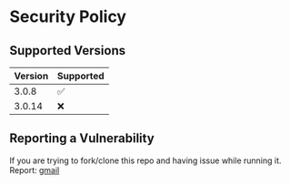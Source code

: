 # Security Policy

## Supported Versions

| Version | Supported          |
| ------- | ------------------ |
| 3.0.8   | :white_check_mark: |
| 3.0.14  | :x:                |


## Reporting a Vulnerability

If you are trying to fork/clone this repo and having issue while running it. 
Report: [gmail](khushiagarwal846@gmail.com)
